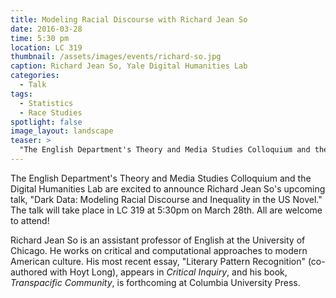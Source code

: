 ```yaml
---
title: Modeling Racial Discourse with Richard Jean So
date: 2016-03-28 
time: 5:30 pm
location: LC 319
thumbnail: /assets/images/events/richard-so.jpg
caption: Richard Jean So, Yale Digital Humanities Lab
categories: 
  - Talk
tags:
  - Statistics
  - Race Studies
spotlight: false 
image_layout: landscape
teaser: >
  "The English Department's Theory and Media Studies Colloquium and the Digital Humanities Lab are excited to announce Richard Jean So's upcoming talk, Dark Data: Modeling Racial Discourse and..."
---
```


The English Department's Theory and Media Studies Colloquium and the Digital Humanities Lab are excited to announce Richard Jean So's upcoming talk, "Dark Data: Modeling Racial Discourse and Inequality in the US Novel." The talk will take place in LC 319 at 5:30pm on March 28th. All are welcome to attend!

Richard Jean So is an assistant professor of English at the University of Chicago. He works on critical and computational approaches to modern American culture. His most recent essay, "Literary Pattern Recognition" (co-authored with Hoyt Long), appears in *Critical Inquiry*, and his book, *Transpacific Community*, is forthcoming at Columbia University Press.